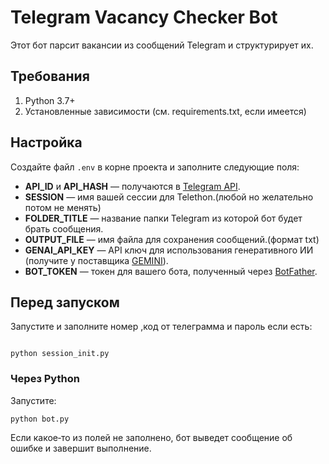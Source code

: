# Telegram Vacancy Checker Bot

Этот бот парсит вакансии из сообщений Telegram и структурирует их. 

## Требования

1. Python 3.7+
2. Установленные зависимости (см. requirements.txt, если имеется)

## Настройка

Создайте файл `.env` в корне проекта и заполните следующие поля:

- **API_ID** и **API_HASH** — получаются в [Telegram API](https://my.telegram.org).
- **SESSION** — имя вашей сессии для Telethon.(любой но желательно потом не менять)
- **FOLDER_TITLE** — название папки Telegram из которой бот будет брать сообщения.
- **OUTPUT_FILE** — имя файла для сохранения сообщений.(формат txt)
- **GENAI_API_KEY** — API ключ для использования генеративного ИИ (получите у поставщика [GEMINI](https://ai.google.dev/gemini-api/docs/api-key)).
- **BOT_TOKEN** — токен для вашего бота, полученный через [BotFather](https://t.me/BotFather).

## Перед запуском

Запустите и заполните номер ,код от телеграмма и пароль если есть:
```

python session_init.py
```

### Через Python

Запустите:
```
python bot.py
```

Если какое‑то из полей не заполнено, бот выведет сообщение об ошибке и завершит выполнение.
